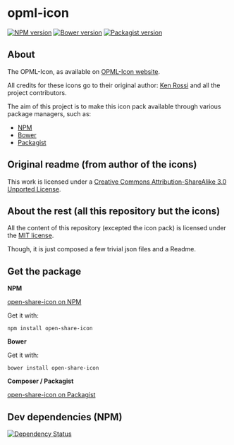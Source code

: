 opml-icon
===============


[![NPM version](https://img.shields.io/npm/v/opml-icon.svg)](https://www.npmjs.org/package/opml-icon)
[![Bower version](https://img.shields.io/bower/v/opml-icon.svg)](http://bower.io/search/?q=opml-icon)
[![Packagist version](https://img.shields.io/packagist/v/t1st3/opml-icon.svg)](https://packagist.org/packages/t1st3/opml-icon)


About
----------

The OPML-Icon, as available on [OPML-Icon website](http://opmlicons.com/).

All credits for these icons go to their original author: [Ken Rossi](http://www.krossi.com/) and all the project contributors.

The aim of this project is to make this icon pack available through various package managers, such as:

- [NPM](https://npmjs.org)
- [Bower](http://bower.io)
- [Packagist](https://packagist.org)




Original readme (from author of the icons)
----------


This work is licensed under a [Creative Commons Attribution-ShareAlike 3.0 Unported License](http://creativecommons.org/licenses/by-sa/3.0/).








About the rest (all this repository but the icons)
----------

All the content of this repository (excepted the icon pack) 
is licensed under the [MIT license](http://opensource.org/licenses/MIT).

Though, it is just composed a few trivial json files and a Readme.



Get the package
----------

**NPM**

[open-share-icon on NPM](https://www.npmjs.org/package/open-share-icon)

Get it with:

```
npm install open-share-icon
```


**Bower**

Get it with:

```
bower install open-share-icon
```


**Composer / Packagist**

[open-share-icon on Packagist](https://packagist.org/packages/t1st3/open-share-icon)




Dev dependencies (NPM)
----------


[![Dependency Status](https://img.shields.io/david/dev/T1st3/opml-icon.svg)](https://david-dm.org/t1st3/opml-icon)